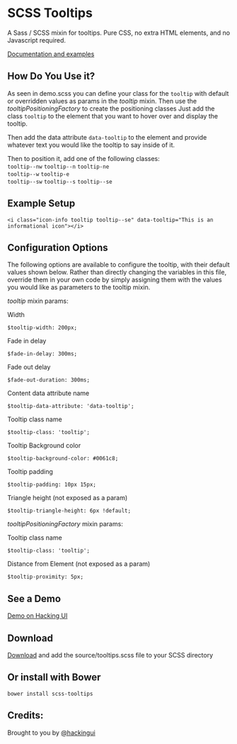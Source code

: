 SCSS Tooltips
===========

A Sass / SCSS mixin for tooltips. Pure CSS, no extra HTML elements, and no Javascript required. 

[Documentation and examples](http://hackingui.com/front-end/scss-tooltips/)

How Do You Use it?
-----------
As seen in demo.scss you can define your class for the `tooltip` with default or overridden values as params in the *tooltip* mixin.
Then use the *tooltipPositioningFactory* to create the positioning classes 
Just add the class `tooltip` to the element that you want to hover over and display the tooltip.

Then add the data attribute `data-tooltip` to the element and provide whatever text you would like the tooltip to say inside of it.

Then to position it, add one of the following classes:<br>
`tooltip--nw` `tooltip--n` `tooltip-ne`<br>
`tooltip--w`               `tooltip-e`<br>
`tooltip--sw` `tooltip--s` `tooltip--se`<br>

Example Setup
-----------
```
<i class="icon-info tooltip tooltip--se" data-tooltip="This is an informational icon"></i>
```

Configuration Options
-----------
The following options are available to configure the tooltip, with their default values shown below. Rather than directly changing the variables in this file, override them in your own code by simply assigning them with the values you would like as parameters to the tooltip mixin.

*tooltip* mixin params:

Width
```
$tooltip-width: 200px;
```
Fade in delay
```
$fade-in-delay: 300ms;
```
Fade out delay
```
$fade-out-duration: 300ms;
```
Content data attribute name
```
$tooltip-data-attribute: 'data-tooltip';
```
Tooltip class name
```
$tooltip-class: 'tooltip';
```
Tooltip Background color
```
$tooltip-background-color: #0061c8;
```
Tooltip padding
```
$tooltip-padding: 10px 15px;
```

Triangle height (not exposed as a param)
```
$tooltip-triangle-height: 6px !default;
```

*tooltipPositioningFactory* mixin params:

Tooltip class name
```
$tooltip-class: 'tooltip';
```

Distance from Element (not exposed as a param)
```
$tooltip-proximity: 5px;
```

See a Demo
-----------
[Demo on Hacking UI](http://hackingui.com/front-end/scss-tooltips/)


Download
-----------
[Download](http://hackingui.com/front-end/scss-tooltips/) and add the source/tooltips.scss file to your SCSS directory 

Or install with Bower
-----------
`bower install scss-tooltips`


Credits:
-----------
Brought to you by [@hackingui](http://twitter.com/hackingui)
